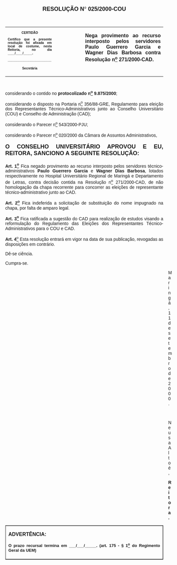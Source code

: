 <BODY>

<B><FONT FACE="Arial" SIZE=4><P ALIGN="CENTER"></P>
<P ALIGN="CENTER">RESOLU&Ccedil;&Atilde;O N<FONT FACE="Symbol">&#176;</FONT>
 025/2000-COU</P>
</B></FONT><FONT SIZE=1>
<P>&nbsp;</P></FONT>
<TABLE CELLSPACING=0 BORDER=0 CELLPADDING=7 WIDTH=630>
<TR><TD WIDTH="31%" VALIGN="TOP">
<B><FONT FACE="Arial" SIZE=1><P ALIGN="CENTER">CERTID&Atilde;O</P>
<P ALIGN="JUSTIFY">   Certifico que a presente resolu&ccedil;&atilde;o foi afixada em local de costume, nesta Reitoria, no dia ____/____/_____.</P>
<P ALIGN="JUSTIFY"></P>
<P ALIGN="JUSTIFY">_________________________</P>
<P ALIGN="CENTER">Secret&aacute;ria</B></FONT></TD>
<TD WIDTH="18%" VALIGN="TOP">&nbsp;</TD>
<TD WIDTH="51%" VALIGN="TOP">
<B><FONT FACE="Arial"><P ALIGN="JUSTIFY">Nega provimento ao recurso interposto pelos servidores Paulo Guerrero Garcia e Wagner Dias Barbosa contra Resolu&ccedil;&atilde;o n<U><SUP>o</U></SUP> 271/2000-CAD.</B></FONT></TD>
</TR>
</TABLE>

<FONT FACE="Arial" SIZE=1><P ALIGN="JUSTIFY"></P>
<P ALIGN="JUSTIFY">&nbsp;</P>
</FONT><FONT FACE="Arial"><P ALIGN="JUSTIFY">considerando o contido no <B>protocolizado n<U><SUP>o</B></U></SUP> <B>9.875/2000</B>;</P>
<P ALIGN="JUSTIFY">considerando o disposto na Portaria n<U><SUP>o</U></SUP> 356/88-GRE, Regulamento para elei&ccedil;&atilde;o dos Representantes T&eacute;cnico-Administrativos junto ao Conselho Universit&aacute;rio (COU) e Conselho de Administra&ccedil;&atilde;o (CAD);</P>
<P ALIGN="JUSTIFY">considerando o Parecer n<U><SUP>o</U></SUP> 543/2000-PJU;</P>
<P ALIGN="JUSTIFY">considerando o Parecer n<U><SUP>o</U></SUP> 020/2000 da C&acirc;mara de Assuntos Administrativos,</P>
<P ALIGN="JUSTIFY"></P>
</FONT><B><FONT FACE="Arial" SIZE=4><P ALIGN="JUSTIFY">O CONSELHO UNIVERSIT&Aacute;RIO APROVOU E EU, REITORA, SANCIONO A SEGUINTE RESOLU&Ccedil;&Atilde;O:</P>
</B></FONT><FONT FACE="Arial">
<B><P ALIGN="JUSTIFY">Art. 1<U><SUP>o</U></SUP> </B>Fica negado provimento ao recurso interposto pelos servidores t&eacute;cnico-administrativos <B>Paulo Guerrero Garcia </B>e <B>Wagner Dias Barbosa</B>, lotados respectivamente no Hospital Universit&aacute;rio Regional de Maring&aacute; e Departamento de Letras, contra decis&atilde;o contida na Resolu&ccedil;&atilde;o n<U><SUP>o</U></SUP> 271/2000-CAD, de n&atilde;o homologa&ccedil;&atilde;o da chapa recorrente para concorrer as elei&ccedil;&otilde;es de representante t&eacute;cnico-administrativo junto ao CAD.</P>
<B><P ALIGN="JUSTIFY">Art. 2<U><SUP>o</B></U></SUP> Fica indeferida a solicita&ccedil;&atilde;o de substitui&ccedil;&atilde;o do nome impugnado na chapa, por falta de amparo legal.</P>
<B><P ALIGN="JUSTIFY">Art. 3<U><SUP>o</B></U></SUP> Fica ratificada a sugest&atilde;o do CAD para realiza&ccedil;&atilde;o de estudos visando a reformula&ccedil;&atilde;o do Regulamento das Elei&ccedil;&otilde;es dos Representantes T&eacute;cnico-Administrativos para o COU e CAD.</P>
<B><P ALIGN="JUSTIFY">Art. 4</B><U><SUP>o</U> </SUP>Esta resolu&ccedil;&atilde;o entrar&aacute; em vigor na data de sua publica&ccedil;&atilde;o, revogadas as disposi&ccedil;&otilde;es em contr&aacute;rio.</P>
<P ALIGN="JUSTIFY">D&ecirc;-se ci&ecirc;ncia.</P>
<P ALIGN="JUSTIFY">Cumpra-se.</P><DIR>
<DIR>
<DIR>
<DIR>
<DIR>
<DIR>
<DIR>
<DIR>
<DIR>
<DIR>
<DIR>
<DIR>
<DIR>

<P ALIGN="JUSTIFY">Maring&aacute;, 11 de setembro de 2000.</P>
<P ALIGN="JUSTIFY"></P>
<P ALIGN="JUSTIFY">&nbsp;</P>
<P ALIGN="JUSTIFY">Neusa Alto&eacute;,</P>
<B><P ALIGN="JUSTIFY">Reitora.</P>
</B></FONT><FONT SIZE=2></DIR>
</DIR>
</DIR>
</DIR>
</DIR>
</DIR>
</DIR>
</DIR>
</DIR>
</DIR>
</DIR>
</DIR>
</DIR>
</FONT>
<TABLE BORDER CELLSPACING=1 CELLPADDING=4 WIDTH=212>
<TR><TD VALIGN="TOP">
<B><P ALIGN="JUSTIFY">ADVERT&Ecirc;NCIA:</P>
<FONT FACE="Arial" SIZE=2><P ALIGN="JUSTIFY">O prazo recursal termina em ___/___/_____. (art. 175 - § 1<U><SUP>o</U></SUP> do Regimento Geral da UEM)</B></FONT></TD>
</TR>
</TABLE>

<FONT FACE="Arial"><P ALIGN="JUSTIFY"></P></FONT></BODY>
